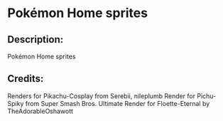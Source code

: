 # Pokémon Home sprites

## Description: 

Pokémon Home sprites

## Credits: 

Renders for Pikachu-Cosplay from Serebii, nileplumb
Render for Pichu-Spiky from Super Smash Bros. Ultimate
Render for Floette-Eternal by TheAdorableOshawott

